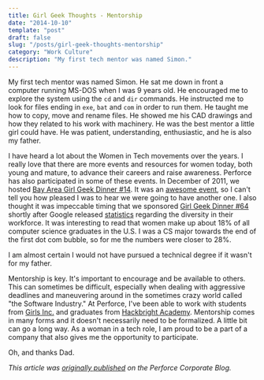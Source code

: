 ```yaml
---
title: Girl Geek Thoughts - Mentorship
date: "2014-10-10"
template: "post"
draft: false
slug: "/posts/girl-geek-thoughts-mentorship"
category: "Work Culture"
description: "My first tech mentor was named Simon."
---
```


My first tech mentor was named Simon. He sat me down in front a computer running MS-DOS when I was 9 years old. He encouraged me to explore the system using the `cd` and `dir` commands. He instructed me to look for files ending in `exe`, `bat` and `com` in order to run them. He taught me how to copy, move and rename files. He showed me his CAD drawings and how they related to his work with machinery. He was the best mentor a little girl could have. He was patient, understanding, enthusiastic, and he is also my father.

I have heard a lot about the Women in Tech movements over the years. I really love that there are more events and resources for women today, both young and mature, to advance their careers and raise awareness. Perforce has also participated in some of these events. In December of 2011, we hosted [Bay Area Girl Geek Dinner #14](http://bayareagirlgeekdinners.com/bay-area-girl-geek-dinner-14-sponsored-by-perforce/).  It was an [awesome event](http://bayareagirlgeekdinners.com/notes-from-perforce-girl-geek-dinner/), so I can't tell you how pleased I was to hear we were going to have another one. I also thought it was impeccable timing that we sponsored [Girl Geek Dinner #64](http://bayareagirlgeekdinners.com/perforce-girl-geek-dinner-2014/) shortly after Google released [statistics](http://googleblog.blogspot.com/2014/05/getting-to-work-on-diversity-at-google.html) regarding the diversity in their workforce. It was interesting to read that women make up about 18% of all computer science graduates in the U.S. I was a CS major towards the end of the first dot com bubble, so for me the numbers were closer to 28%.

I am almost certain I would not have pursued a technical degree if it wasn't for my father.

Mentorship is key. It's important to encourage and be available to others. This can sometimes be difficult, especially when dealing with aggressive deadlines and maneuvering around in the sometimes crazy world called "the Software Industry." At Perforce, I've been able to work with students from [Girls Inc.](http://www.girlsinc.org/) and graduates from [Hackbright Academy](http://www.hackbrightacademy.com/). Mentorship comes in many forms and it doesn't necessarily need to be formalized. A little bit can go a long way. As a woman in a tech role, I am proud to be a part of a company that also gives me the opportunity to participate.

Oh, and thanks Dad.

*This article was [originally published](http://www.perforce.com/blog/141010/girl-geek-thoughts-mentorship) on the Perforce Corporate Blog.*
